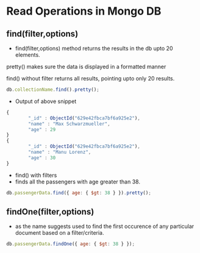 # Read Operations in Mongo DB

## find(filter,options)

- find(filter,options) method returns the results in the db upto 20 elements.

pretty() makes sure the data is displayed in a formatted manner

find() without filter returns all results, pointing upto only 20 results.

```js
db.collectionName.find().pretty();
```

- Output of above snippet

```js
{
        "_id" : ObjectId("629e42fbca7bf6a925e2"),
        "name" : "Max Schwarzmueller",
        "age" : 29
}
{
        "_id" : ObjectId("629e42fbca7bf6a925e2"),
        "name" : "Manu Lorenz",
        "age" : 30
}
```

- find() with filters
- finds all the passengers with age greater than 38.

```js
db.passengerData.find({ age: { $gt: 38 } }).pretty();
```

## findOne(filter,options)

- as the name suggests used to find the first occurence of any particular document based on a filter/criteria.

```js
db.passengerData.findOne({ age: { $gt: 38 } });
```
